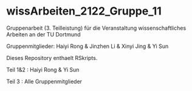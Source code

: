 # wissArbeiten_2122_Gruppe_11
Gruppenarbeit (3. Teilleistung) für die Veranstaltung wissenschaftliches Arbeiten an der TU Dortmund

Gruppenmitglieder: Haiyi Rong & Jinzhen Li & Xinyi Jing & Yi Sun

Dieses Repository enthaelt RSkripts.

Teil 1&2 : Haiyi Rong & Yi Sun

Teil 3 : Alle Gruppenmitglieder

